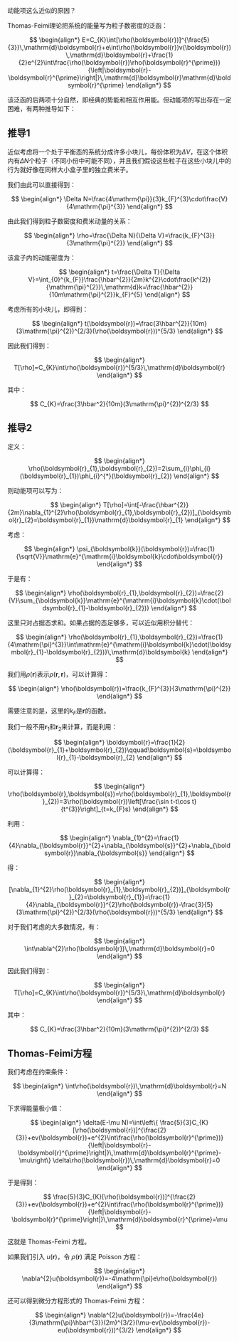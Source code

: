 动能项这么近似的原因？

Thomas-Feimi理论把系统的能量写为粒子数密度的泛函：

$$
\begin{align*}
E=C_{K}\int[\rho(\boldsymbol{r})]^{\frac{5}{3}}\,\mathrm{d}\boldsymbol{r}+e\int\rho(\boldsymbol{r})v(\boldsymbol{r})\,\mathrm{d}\boldsymbol{r}+\frac{1}{2}e^{2}\int\frac{\rho(\boldsymbol{r})\rho(\boldsymbol{r}^{\prime})}{\left|\boldsymbol{r}-\boldsymbol{r}^{\prime}\right|}\,\mathrm{d}\boldsymbol{r}\mathrm{d}\boldsymbol{r}^{\prime}
\end{align*}
$$

该泛函的后两项十分自然，即经典的势能和相互作用能。但动能项的写出存在一定困难，有两种推导如下：

## 推导1

近似考虑将一个处于平衡态的系统分成许多小块儿，每份体积为$\Delta V$，在这个体积内有$\Delta N$个粒子（不同小份中可能不同），并且我们假设这些粒子在这些小块儿中的行为就好像在同样大小盒子里的独立费米子。

我们由此可以直接得到：

$$
\begin{align*}
\Delta N=\frac{4\mathrm{\pi}}{3}k_{F}^{3}\cdot\frac{V}{4\mathrm{\pi}^{3}}
\end{align*}
$$

由此我们得到粒子数密度和费米动量的关系：

$$
\begin{align*}
\rho=\frac{\Delta N}{\Delta V}=\frac{k_{F}^{3}}{3\mathrm{\pi}^{2}}
\end{align*}
$$

该盒子内的动能密度为：

$$
\begin{align*}
t=\frac{\Delta T}{\Delta V}=\int_{0}^{k_{F}}\frac{\hbar^{2}}{2m}k^{2}\cdot\frac{k^{2}}{\mathrm{\pi}^{2}}\,\mathrm{d}k=\frac{\hbar^{2}}{10m\mathrm{\pi}^{2}}k_{F}^{5}
\end{align*}
$$

考虑所有的小块儿，即得到：

$$
\begin{align*}
t(\boldsymbol{r})=\frac{3\hbar^{2}}{10m}(3\mathrm{\pi}^{2})^{2/3}(\rho(\boldsymbol{r}))^{5/3}
\end{align*}
$$

因此我们得到：

$$
\begin{align*}
T[\rho]=C_{K}\int\rho(\boldsymbol{r})^{5/3}\,\mathrm{d}\boldsymbol{r}
\end{align*}
$$

其中：

$$
C_{K}=\frac{3\hbar^2}{10m}(3\mathrm{\pi}^{2})^{2/3}
$$

## 推导2

定义：

$$
\begin{align*}
\rho(\boldsymbol{r}_{1},\boldsymbol{r}_{2})=2\sum_{i}\phi_{i}(\boldsymbol{r}_{1})\phi_{i}^{*}(\boldsymbol{r}_{2})
\end{align*}
$$

则动能项可以写为：

$$
\begin{align*}
T[\rho]=\int[-\frac{\hbar^{2}}{2m}\nabla_{1}^{2}\rho(\boldsymbol{r}_{1},\boldsymbol{r}_{2})]_{\boldsymbol{r}_{2}=\boldsymbol{r}_{1}}\mathrm{d}\boldsymbol{r}_{1}
\end{align*}
$$

考虑：

$$
\begin{align*}
\psi_{\boldsymbol{k}}(\boldsymbol{r})=\frac{1}{\sqrt{V}}\mathrm{e}^{\mathrm{i}\boldsymbol{k}\cdot\boldsymbol{r}}
\end{align*}
$$

于是有：

$$
\begin{align*}
\rho(\boldsymbol{r}_{1},\boldsymbol{r}_{2})=\frac{2}{V}\sum_{\boldsymbol{k}}\mathrm{e}^{\mathrm{i}\boldsymbol{k}\cdot(\boldsymbol{r}_{1}-\boldsymbol{r}_{2})}
\end{align*}
$$

这里只对占据态求和。如果占据的态足够多，可以近似用积分替代：

$$
\begin{align*}
\rho(\boldsymbol{r}_{1},\boldsymbol{r}_{2})=\frac{1}{4\mathrm{\pi}^{3}}\int\mathrm{e}^{\mathrm{i}\boldsymbol{k}\cdot(\boldsymbol{r}_{1}-\boldsymbol{r}_{2})}\,\mathrm{d}\boldsymbol{k}
\end{align*}
$$

我们用$\rho(\boldsymbol{r})$表示$\rho(\boldsymbol{r},\boldsymbol{r})$，可以计算得：

$$
\begin{align*}
\rho(\boldsymbol{r})=\frac{k_{F}^{3}}{3\mathrm{\pi}^{2}}
\end{align*}
$$

需要注意的是，这里的$k_{F}$是$\boldsymbol{r}$的函数。

我们一般不用$\boldsymbol{r}_{1}$和$\boldsymbol{r}_{2}$来计算，而是利用：

$$
\begin{align*}
\boldsymbol{r}=\frac{1}{2}(\boldsymbol{r}_{1}+\boldsymbol{r}_{2})\qquad\boldsymbol{s}=\boldsymbol{r}_{1}-\boldsymbol{r}_{2}
\end{align*}
$$

可以计算得：

$$
\begin{align*}
\rho(\boldsymbol{r},\boldsymbol{s})=\rho(\boldsymbol{r}_{1},\boldsymbol{r}_{2})=3\rho(\boldsymbol{r})\left[\frac{\sin t-t\cos t}{t^{3}}\right]_{t=k_{F}s}
\end{align*}
$$

利用：

$$
\begin{align*}
\nabla_{1}^{2}=\frac{1}{4}\nabla_{\boldsymbol{r}}^{2}+\nabla_{\boldsymbol{s}}^{2}+\nabla_{\boldsymbol{r}}\nabla_{\boldsymbol{s}}
\end{align*}
$$

得：

$$
\begin{align*}
[\nabla_{1}^{2}\rho(\boldsymbol{r}_{1},\boldsymbol{r}_{2})]_{\boldsymbol{r}_{2}=\boldsymbol{r}_{1}}=\frac{1}{4}\nabla_{\boldsymbol{r}}^{2}\rho(\boldsymbol{r})-\frac{3}{5}(3\mathrm{\pi}^{2})^{2/3}(\rho(\boldsymbol{r}))^{5/3}
\end{align*}
$$

对于我们考虑的大多数情况，有：

$$
\begin{align*}
\int\nabla^{2}\rho(\boldsymbol{r})\,\mathrm{d}\boldsymbol{r}=0
\end{align*}
$$

因此我们得到：

$$
\begin{align*}
T[\rho]=C_{K}\int\rho(\boldsymbol{r})^{5/3}\,\mathrm{d}\boldsymbol{r}
\end{align*}
$$

其中：

$$
C_{K}=\frac{3\hbar^2}{10m}(3\mathrm{\pi}^{2})^{2/3}
$$

## Thomas-Feimi方程

我们考虑在约束条件：

$$
\begin{align*}
\int\rho(\boldsymbol{r})\,\mathrm{d}\boldsymbol{r}=N
\end{align*}
$$

下求得能量极小值：

$$
\begin{align*}
\delta(E-\mu N)=\int\left\{ \frac{5}{3}C_{K}[\rho(\boldsymbol{r})]^{\frac{2}{3}}+ev(\boldsymbol{r})+e^{2}\int\frac{\rho(\boldsymbol{r}^{\prime})}{\left|\boldsymbol{r}-\boldsymbol{r}^{\prime}\right|}\,\mathrm{d}\boldsymbol{r}^{\prime}-\mu\right\} \delta\rho(\boldsymbol{r})\,\mathrm{d}\boldsymbol{r}=0
\end{align*}
$$

于是得到：

$$
\frac{5}{3}C_{K}[\rho(\boldsymbol{r})]^{\frac{2}{3}}+ev(\boldsymbol{r})+e^{2}\int\frac{\rho(\boldsymbol{r}^{\prime})}{\left|\boldsymbol{r}-\boldsymbol{r}^{\prime}\right|}\,\mathrm{d}\boldsymbol{r}^{\prime}=\mu
$$

这就是 Thomas-Feimi 方程。

如果我们引入 $u(\boldsymbol{r})$，令 $\rho(\boldsymbol{r})$ 满足 Poisson 方程：

$$
\begin{align*}
\nabla^{2}u(\boldsymbol{r})=-4\mathrm{\pi}e\rho(\boldsymbol{r})
\end{align*}
$$

还可以得到微分方程形式的 Thomas-Feimi 方程：

$$
\begin{align*}
\nabla^{2}u(\boldsymbol{r})=-\frac{4e}{3\mathrm{\pi}\hbar^{3}}(2m)^{3/2}(\mu-ev(\boldsymbol{r})-eu(\boldsymbol{r}))^{3/2}
\end{align*}
$$
